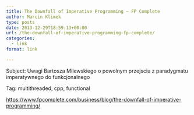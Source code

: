 ```yaml
---
title: The Downfall of Imperative Programming – FP Complete
author: Marcin Klimek
type: posts
date: 2013-12-29T18:59:13+00:00
url: /the-downfall-of-imperative-programming-fp-complete/
categories:
  - link
format: link

---
```

<p dir="ltr">
  Subject: Uwagi Bartosza Milewskiego o powolnym przejsciu z paradygmatu imperatywnego do funkcjonalnego
</p>



<p dir="ltr">
  Tag: multithreaded, cpp, functional
</p>

[<https://www.fpcomplete.com/business/blog/the-downfall-of-imperative-programming/>][1]

 [1]: https://www.fpcomplete.com/business/blog/the-downfall-of-imperative-programming/